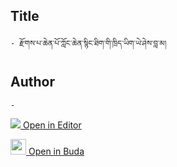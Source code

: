 ## Title
	- རྫོགས་པ་ཆེན་པོ་ཀློང་ཆེན་སྙིང་ཐིག་གི་ཁྲིད་ཡིག་ཡེ་ཤེས་བླ་མ།

## Author
	- 



[<img src="https://img.icons8.com/color/25/000000/edit-property.png"> Open in Editor](http://editor.openpecha.org/P004549)

[<img width="25" src="https://library.bdrc.io/icons/BUDA-small.svg"> Open in Buda](https://library.bdrc.io/show/bdr:IE0OPP004549)
